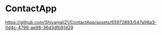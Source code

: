 # ContactApp

https://github.com/Shivanjali21/ContactApp/assets/65972893/547a98a3-0d4c-4796-ae98-36d3dfb91d29


